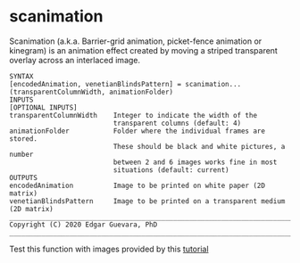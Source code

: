 # scanimation
Scanimation (a.k.a. Barrier-grid animation, picket-fence animation or
kinegram) is an animation effect created by moving a striped transparent
overlay across an interlaced image.

```
SYNTAX
[encodedAnimation, venetianBlindsPattern] = scanimation...
(transparentColumnWidth, animationFolder)
INPUTS
[OPTIONAL INPUTS]
transparentColumnWidth    Integer to indicate the width of the
                          transparent columns (default: 4)
animationFolder           Folder where the individual frames are stored.
                          These should be black and white pictures, a number 
                          between 2 and 6 images works fine in most 
                          situations (default: current)
OUTPUTS
encodedAnimation          Image to be printed on white paper (2D matrix)
venetianBlindsPattern     Image to be printed on a transparent medium (2D matrix)
______________________________________________________________________________
Copyright (C) 2020 Edgar Guevara, PhD
______________________________________________________________________________
```
Test this function with images provided by this [tutorial](http://www.youtube.com/watch?v=MfynPd2PW0Y)

